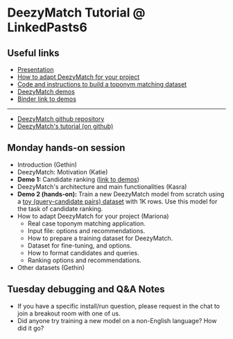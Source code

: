 # DeezyMatch Tutorial @ LinkedPasts6

## Useful links
* [Presentation](https://docs.google.com/presentation/d/14wRL9vGIfNc_xHa4gR_I5hL9_ChVHDacfXUQ6DLeKP0/edit?usp=sharing)
* [How to adapt DeezyMatch for your project](https://github.com/LinkedPasts/LaNC-workshop/blob/main/deezymatch/recommendations.md)
* [Code and instructions to build a toponym matching dataset](https://github.com/LinkedPasts/LaNC-workshop/tree/main/deezymatch/create_topmatching_dataset)
* [DeezyMatch demos](https://github.com/LinkedPasts/LaNC-workshop/tree/main/deezymatch/demos)
* [Binder link to demos](https://mybinder.org/v2/gh/LinkedPasts/LaNC-workshop/HEAD?filepath=deezymatch%2Fdemos)
---
* [DeezyMatch github repository](https://github.com/Living-with-machines/DeezyMatch)
* [DeezyMatch's tutorial (on github)](https://living-with-machines.github.io/DeezyMatch/)



## Monday hands-on session

- Introduction (Gethin)
- DeezyMatch: Motivation (Katie)
- **Demo 1:** Candidate ranking ([link to demos](https://github.com/LinkedPasts/LaNC-workshop/tree/main/deezymatch/demos))
- DeezyMatch's architecture and main functionalities (Kasra)
- **Demo 2 (hands-on):** Train a new DeezyMatch model from scratch using a <ins>toy (query-candidate pairs) dataset</ins> with 1K rows. Use this model for the task of candidate ranking.
- How to adapt DeezyMatch for your project (Mariona)
    - Real case toponym matching application.
    - Input file: options and recommendations.
    - How to prepare a training dataset for DeezyMatch.
    - Dataset for fine-tuning, and options.
    - How to format candidates and queries.
    - Ranking options and recommendations.
- Other datasets (Gethin)

## Tuesday debugging and Q&A Notes

- If you have a specific install/run question, please request in the chat to join a breakout room with one of us.
- Did anyone try training a new model on a non-English language? How did it go?
